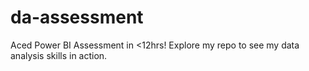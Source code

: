 # da-assessment
Aced Power BI Assessment in &lt;12hrs!   Explore my repo to see my data analysis skills in action.